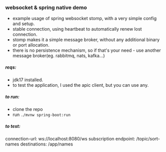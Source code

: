 ### websocket & spring native demo
- example usage of spring websocket stomp, with a very simple config and setup.
- stable connection, using heartbeat to automatically renew lost connection. 
- stomp makes it a simple message broker, without any additional binary or port allocation.
- there is no persistence mechanism, so if that's your need - use another message broker(eg. rabbitmq, nats, kafka...)

##### reqs:
- jdk17 installed.
- to test the application, I used the apic client, but you can use any. 
##### to run: 
- clone the repo
- run `./mvnw spring-boot:run`

##### to test: 
connection-url: ws://localhost:8080/ws
subscription endpoint: /topic/sort-names
destinations: /app/names